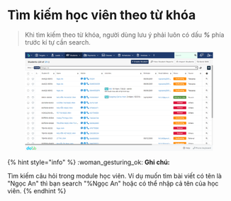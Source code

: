 # Tìm kiếm học viên theo từ khóa

> Khi tìm kiếm theo từ khóa, người dùng lưu ý phải luôn có dấu _**%**_ phía trước kí tự cần search.

<figure><img src="../../../.gitbook/assets/image (53) (2) (1).png" alt=""><figcaption></figcaption></figure>

{% hint style="info" %}
:woman\_gesturing\_ok: **Ghi chú:**

Tìm kiếm câu hỏi trong module học viên. Ví dụ muốn tìm bài viết có tên là "Ngọc An" thì bạn search "%Ngọc An" hoặc có thể nhập cả tên của học viên.
{% endhint %}
